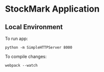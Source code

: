 # StockMark Application

## Local Environment

To run app:

```
python -m SimpleHTTPServer 8000
```

To compile changes:

```
webpack --watch
```